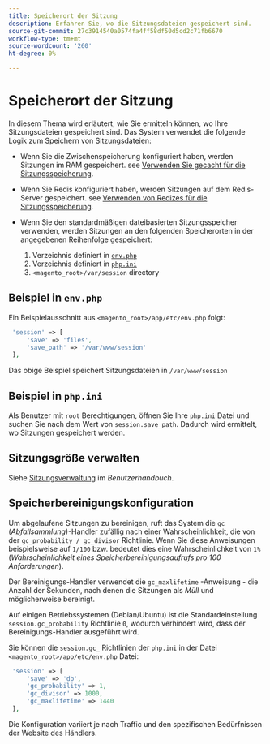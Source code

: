 ```yaml
---
title: Speicherort der Sitzung
description: Erfahren Sie, wo die Sitzungsdateien gespeichert sind.
source-git-commit: 27c3914540a0574fa4ff58df50d5cd2c71fb6670
workflow-type: tm+mt
source-wordcount: '260'
ht-degree: 0%

---
```



# Speicherort der Sitzung

In diesem Thema wird erläutert, wie Sie ermitteln können, wo Ihre Sitzungsdateien gespeichert sind. Das System verwendet die folgende Logik zum Speichern von Sitzungsdateien:

- Wenn Sie die Zwischenspeicherung konfiguriert haben, werden Sitzungen im RAM gespeichert. see [Verwenden Sie gecacht für die Sitzungsspeicherung](memcached.md).
- Wenn Sie Redis konfiguriert haben, werden Sitzungen auf dem Redis-Server gespeichert. see [Verwenden von Redizes für die Sitzungsspeicherung](../cache/redis-session.md).
- Wenn Sie den standardmäßigen dateibasierten Sitzungsspeicher verwenden, werden Sitzungen an den folgenden Speicherorten in der angegebenen Reihenfolge gespeichert:

   1. Verzeichnis definiert in [`env.php`](#example-in-envphp)
   1. Verzeichnis definiert in [`php.ini`](#example-in-phpini)
   1. `<magento_root>/var/session` directory

## Beispiel in `env.php`

Ein Beispielausschnitt aus `<magento_root>/app/etc/env.php` folgt:

```php
 'session' => [
     'save' => 'files',
     'save_path' => '/var/www/session'
 ],
```

Das obige Beispiel speichert Sitzungsdateien in `/var/www/session`

## Beispiel in `php.ini`

Als Benutzer mit `root` Berechtigungen, öffnen Sie Ihre `php.ini` Datei und suchen Sie nach dem Wert von `session.save_path`. Dadurch wird ermittelt, wo Sitzungen gespeichert werden.

## Sitzungsgröße verwalten

Siehe [Sitzungsverwaltung](https://docs.magento.com/user-guide/stores/security-session-management.html) im _Benutzerhandbuch_.

## Speicherbereinigungskonfiguration

Um abgelaufene Sitzungen zu bereinigen, ruft das System die `gc` (_Abfallsammlung_)-Handler zufällig nach einer Wahrscheinlichkeit, die von der `gc_probability / gc_divisor` Richtlinie. Wenn Sie diese Anweisungen beispielsweise auf `1/100` bzw. bedeutet dies eine Wahrscheinlichkeit von `1%` (_Wahrscheinlichkeit eines Speicherbereinigungsaufrufs pro 100 Anforderungen_).

Der Bereinigungs-Handler verwendet die `gc_maxlifetime` -Anweisung - die Anzahl der Sekunden, nach denen die Sitzungen als _Müll_ und möglicherweise bereinigt.

Auf einigen Betriebssystemen (Debian/Ubuntu) ist die Standardeinstellung `session.gc_probability` Richtlinie `0`, wodurch verhindert wird, dass der Bereinigungs-Handler ausgeführt wird.

Sie können die `session.gc_` Richtlinien der `php.ini` in der Datei `<magento_root>/app/etc/env.php` Datei:

```php
 'session' => [
     'save' => 'db',
     'gc_probability' => 1,
     'gc_divisor' => 1000,
     'gc_maxlifetime' => 1440
 ],
```

Die Konfiguration variiert je nach Traffic und den spezifischen Bedürfnissen der Website des Händlers.
